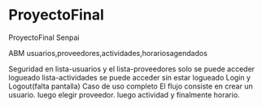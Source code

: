 # ProyectoFinal
 ProyectoFinal Senpai

ABM usuarios,proveedores,actividades,horariosagendados

Seguridad en lista-usuarios y el lista-proveedores solo se puede acceder logueado
lista-actividades se puede acceder sin estar logueado
Login y Logout(falta pantalla)
Caso de uso completo 
El flujo consiste en crear un usuario. luego elegir proveedor. luego actividad y finalmente horario.
